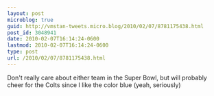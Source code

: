 ```yaml
---
layout: post
microblog: true
guid: http://vmstan-tweets.micro.blog/2010/02/07/8781175438.html
post_id: 3048941
date: 2010-02-07T16:14:24-0600
lastmod: 2010-02-07T16:14:24-0600
type: post
url: /2010/02/07/8781175438.html
---
```

Don't really care about either team in the Super Bowl, but will probably cheer for the Colts since I like the color blue (yeah, seriously)
